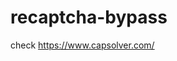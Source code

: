# recaptcha-bypass
check https://www.capsolver.com/ 



















                                                                                                        